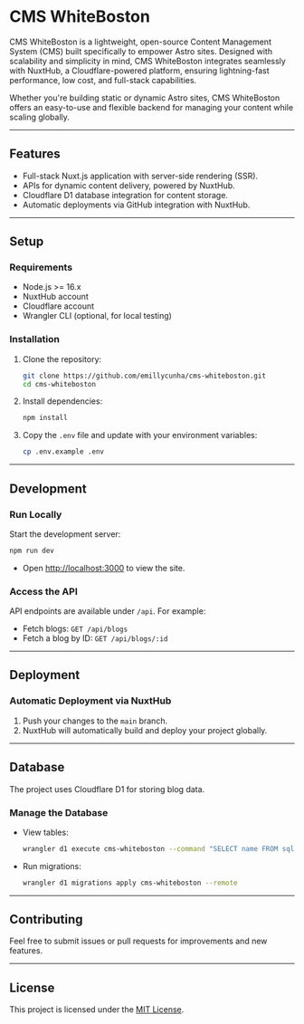 # **CMS WhiteBoston**

CMS WhiteBoston is a lightweight, open-source Content Management System (CMS) built specifically to empower Astro sites. Designed with scalability and simplicity in mind, CMS WhiteBoston integrates seamlessly with NuxtHub, a Cloudflare-powered platform, ensuring lightning-fast performance, low cost, and full-stack capabilities.

Whether you're building static or dynamic Astro sites, CMS WhiteBoston offers an easy-to-use and flexible backend for managing your content while scaling globally.

---

## **Features**

- Full-stack Nuxt.js application with server-side rendering (SSR).
- APIs for dynamic content delivery, powered by NuxtHub.
- Cloudflare D1 database integration for content storage.
- Automatic deployments via GitHub integration with NuxtHub.

---

## **Setup**

### **Requirements**

- Node.js >= 16.x
- NuxtHub account
- Cloudflare account
- Wrangler CLI (optional, for local testing)

### **Installation**

1. Clone the repository:

   ```bash
   git clone https://github.com/emillycunha/cms-whiteboston.git
   cd cms-whiteboston
   ```

2. Install dependencies:

   ```bash
   npm install
   ```

3. Copy the `.env` file and update with your environment variables:
   ```bash
   cp .env.example .env
   ```

---

## **Development**

### **Run Locally**

Start the development server:

```bash
npm run dev
```

- Open [http://localhost:3000](http://localhost:3000) to view the site.

### **Access the API**

API endpoints are available under `/api`. For example:

- Fetch blogs: `GET /api/blogs`
- Fetch a blog by ID: `GET /api/blogs/:id`

---

## **Deployment**

### **Automatic Deployment via NuxtHub**

1. Push your changes to the `main` branch.
2. NuxtHub will automatically build and deploy your project globally.

---

## **Database**

The project uses Cloudflare D1 for storing blog data.

### **Manage the Database**

- View tables:

  ```bash
  wrangler d1 execute cms-whiteboston --command "SELECT name FROM sqlite_master WHERE type='table';" --remote
  ```

- Run migrations:
  ```bash
  wrangler d1 migrations apply cms-whiteboston --remote
  ```

---

## **Contributing**

Feel free to submit issues or pull requests for improvements and new features.

---

## **License**

This project is licensed under the [MIT License](LICENSE).

